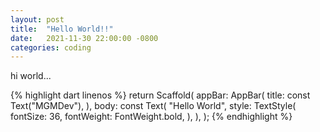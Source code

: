 ```yaml
---
layout: post
title:  "Hello World!!"
date:   2021-11-30 22:00:00 -0800
categories: coding
---
```


hi world...

{% highlight dart linenos %}
return Scaffold(
  appBar: AppBar(
    title: const Text("MGMDev"),
  ),
  body: const Text(
    "Hello World",
    style: TextStyle(
      fontSize: 36,
      fontWeight: FontWeight.bold,
    ),
  ),
);
{% endhighlight %}

